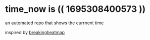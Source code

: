 # time_now is (( 1695308400573 ))

an automated repo that shows the currnent time

inspired by [breakingheatmap](https://github.com/breakingheatmap/breakingheatmap)